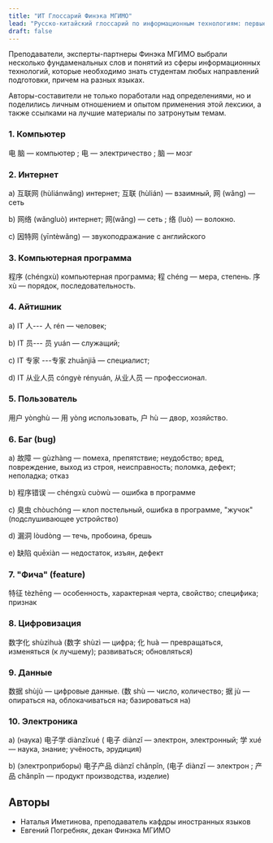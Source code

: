 ```yaml
---
title: "ИТ Глоссарий Финэка МГИМО"
lead: "Русско-китайский глоссарий по информационным технологиям: первые 10 слов."
draft: false
---
```


Преподаватели, эксперты-партнеры Финэка МГИМО выбрали несколько фундаменальных слов и понятий из сферы информационных технологий, которые необходимо знать студентам любых направлений подготовки, причем на разных языках.

Авторы-составители не только поработали над определениями, но и поделились личным отношением
и опытом применения этой лексики, а также ссылками на лучшие материалы по затронутым темам.

### 1. Компьютер

电 脑 — компьютер ; 电 — электричество ; 脑 — мозг

### 2. Интернет

а) 互联网 (hùliánwǎng) интернет; 互联 (hùlián) — взаимный, 网 (wǎng) — сеть

b) 网络 (wǎngluò) интернет; 网(wǎng) — сеть ; 络 (luò) — волокно.

c) 因特网 (yīntèwǎng) — звукоподражание с английского

### 3. Компьютерная программа

程序 (chéngxù) компьютерная программа; 程 chéng — мера, степень. 序 xù — порядок, последовательность.

### 4. Айтишник

а) IT 人--- 人 rén — человек;

b) IT 员--- 员 yuán — служащий;

c) IT 专家 ---专家 zhuānjiā — специалист;

d) IT 从业人员 cóngyè rényuán, 从业人员 — профессионал.

### 5. Пользователь

用户 yònghù — 用 yòng использовать, 户 hù — двор, хозяйство.

### 6. Баг (bug)

а) 故障 — gùzhàng — помеха, препятствие; неудобство; вред, повреждение, выход из строя, неисправность; поломка, дефект; неполадка; отказ

b) 程序错误 — chéngxù cuòwù — ошибка в программе

c) 臭虫 chòuchóng — клоп постельный, ошибка в программе, "жучок" (подслушивающее устройство)

d) 漏洞 lòudòng — течь, пробоина, брешь

e) 缺陷 quēxiàn — недостаток, изъян, дефект

### 7. "Фича" (feature)

特征 tèzhēng — особенность, характерная черта, свойство; специфика; признак

### 8. Цифровизация

数字化 shùzìhuà (数字 shùzì — цифра; 化 huà — превращаться, изменяться (к лучшему); развиваться; обновляться)

### 9. Данные

数据 shùjù — цифровые данные. (数 shù — число, количество; 据 jù — опираться на, облокачиваться на; базироваться на)

### 10. Электроника

а) (наука) 电子学 diànzǐxué ( 电子 diànzǐ — электрон, электронный; 学 xué — наука, знание; учёность, эрудиция)

b) (электроприборы) 电子产品 diànzǐ chǎnpǐn, (电子 diànzǐ — электрон ; 产品 chǎnpǐn — продукт производства, изделие)

## Авторы

- Наталья Иметинова, преподаватель кафдры иностранных языков
- Евгений Погребняк, декан Финэка МГИМО
